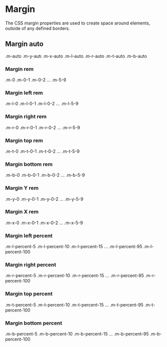 # Margin

The CSS margin properties are used to create space around elements, outside of any defined borders.

## Margin auto

.m-auto
.m-y-autı
.m-x-auto
.m-l-auto
.m-r-auto
.m-t-auto
.m-b-auto

### Margin rem

.m-0
.m-0-1
.m-0-2
...
.m-5-9

### Margin left rem

.m-l-0
.m-l-0-1
.m-l-0-2
...
.m-l-5-9

### Margin right rem

.m-r-0
.m-r-0-1
.m-r-0-2
...
.m-r-5-9

### Margin top rem

.m-t-0
.m-t-0-1
.m-t-0-2
...
.m-t-5-9

### Margin bottom rem

.m-b-0
.m-b-0-1
.m-b-0-2
...
.m-b-5-9

### Margin Y rem

.m-y-0
.m-y-0-1
.m-y-0-2
...
.m-y-5-9

### Margin X rem

.m-x-0
.m-x-0-1
.m-x-0-2
...
.m-x-5-9

### Margin left percent

.m-l-percent-5
.m-l-percent-10
.m-l-percent-15
...
.m-l-percent-95
.m-l-percent-100

### Margin right percent

.m-r-percent-5
.m-r-percent-10
.m-r-percent-15
...
.m-r-percent-95
.m-r-percent-100

### Margin top percent

.m-t-percent-5
.m-t-percent-10
.m-t-percent-15
...
.m-t-percent-95
.m-t-percent-100

### Margin bottom percent

.m-b-percent-5
.m-b-percent-10
.m-b-percent-15
...
.m-b-percent-95
.m-b-percent-100
